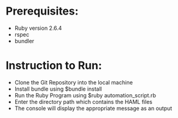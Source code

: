 # Prerequisites:
- Ruby version 2.6.4
- rspec
- bundler

# Instruction to Run:
- Clone the Git Repository into the local machine
- Install bundle using $bundle install
- Run the Ruby Program using $ruby automation_script.rb
- Enter the directory path which contains the HAML files
- The console will display the appropriate message as an output
